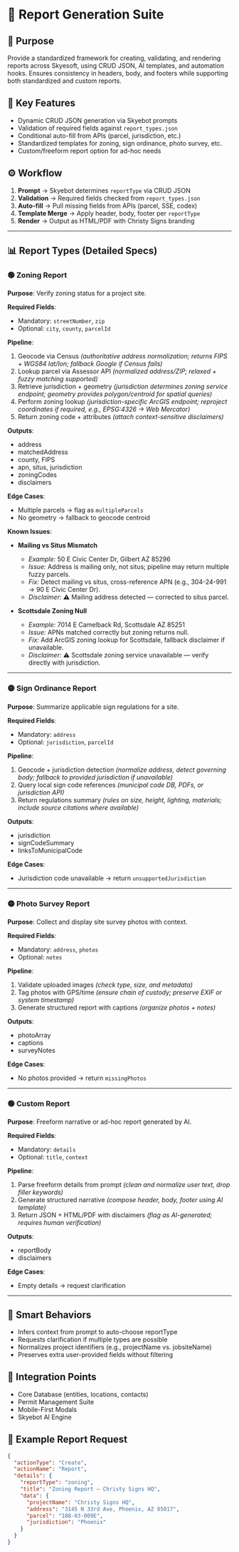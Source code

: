 # 📑 Report Generation Suite

## 🎯 Purpose  
Provide a standardized framework for creating, validating, and rendering reports across Skyesoft, using CRUD JSON, AI templates, and automation hooks. Ensures consistency in headers, body, and footers while supporting both standardized and custom reports.

## 📌 Key Features  
- Dynamic CRUD JSON generation via Skyebot prompts  
- Validation of required fields against `report_types.json`  
- Conditional auto-fill from APIs (parcel, jurisdiction, etc.)  
- Standardized templates for zoning, sign ordinance, photo survey, etc.  
- Custom/freeform report option for ad-hoc needs  

## ⚙️ Workflow  
1. **Prompt** → Skyebot determines `reportType` via CRUD JSON  
2. **Validation** → Required fields checked from `report_types.json`  
3. **Auto-fill** → Pull missing fields from APIs (parcel, SSE, codex)  
4. **Template Merge** → Apply header, body, footer per `reportType`  
5. **Render** → Output as HTML/PDF with Christy Signs branding  

---

## 📊 Report Types (Detailed Specs)

### 🟢 Zoning Report  
**Purpose**: Verify zoning status for a project site.  

**Required Fields**:  
- Mandatory: `streetNumber`, `zip`  
- Optional: `city`, `county`, `parcelId`  

**Pipeline**:  
1. Geocode via Census *(authoritative address normalization; returns FIPS + WGS84 lat/lon; fallback Google if Census fails)*  
2. Lookup parcel via Assessor API *(normalized address/ZIP; relaxed + fuzzy matching supported)*  
3. Retrieve jurisdiction + geometry *(jurisdiction determines zoning service endpoint; geometry provides polygon/centroid for spatial queries)*  
4. Perform zoning lookup *(jurisdiction-specific ArcGIS endpoint; reproject coordinates if required, e.g., EPSG:4326 → Web Mercator)*  
5. Return zoning code + attributes *(attach context-sensitive disclaimers)*  

**Outputs**:  
- address  
- matchedAddress  
- county, FIPS  
- apn, situs, jurisdiction  
- zoningCodes  
- disclaimers  

**Edge Cases**:  
- Multiple parcels → flag as `multipleParcels`  
- No geometry → fallback to geocode centroid  

**Known Issues**:  
- **Mailing vs Situs Mismatch**  
  - *Example:* 50 E Civic Center Dr, Gilbert AZ 85296  
  - *Issue:* Address is mailing only, not situs; pipeline may return multiple fuzzy parcels.  
  - *Fix:* Detect mailing vs situs, cross-reference APN (e.g., 304-24-991 → 90 E Civic Center Dr).  
  - *Disclaimer:* ⚠️ Mailing address detected — corrected to situs parcel.  

- **Scottsdale Zoning Null**  
  - *Example:* 7014 E Camelback Rd, Scottsdale AZ 85251  
  - *Issue:* APNs matched correctly but zoning returns null.  
  - *Fix:* Add ArcGIS zoning lookup for Scottsdale, fallback disclaimer if unavailable.  
  - *Disclaimer:* ⚠️ Scottsdale zoning service unavailable — verify directly with jurisdiction.

---

### 🟡 Sign Ordinance Report  
**Purpose**: Summarize applicable sign regulations for a site.  

**Required Fields**:  
- Mandatory: `address`  
- Optional: `jurisdiction`, `parcelId`  

**Pipeline**:  
1. Geocode + jurisdiction detection *(normalize address, detect governing body; fallback to provided jurisdiction if unavailable)*  
2. Query local sign code references *(municipal code DB, PDFs, or jurisdiction API)*  
3. Return regulations summary *(rules on size, height, lighting, materials; include source citations where available)*  

**Outputs**:  
- jurisdiction  
- signCodeSummary  
- linksToMunicipalCode  

**Edge Cases**:  
- Jurisdiction code unavailable → return `unsupportedJurisdiction`  

---

### 🟡 Photo Survey Report  
**Purpose**: Collect and display site survey photos with context.  

**Required Fields**:  
- Mandatory: `address`, `photos`  
- Optional: `notes`  

**Pipeline**:  
1. Validate uploaded images *(check type, size, and metadata)*  
2. Tag photos with GPS/time *(ensure chain of custody; preserve EXIF or system timestamp)*  
3. Generate structured report with captions *(organize photos + notes)*  

**Outputs**:  
- photoArray  
- captions  
- surveyNotes  

**Edge Cases**:  
- No photos provided → return `missingPhotos`  

---

### 🟢 Custom Report  
**Purpose**: Freeform narrative or ad-hoc report generated by AI.  

**Required Fields**:  
- Mandatory: `details`  
- Optional: `title`, `context`  

**Pipeline**:  
1. Parse freeform details from prompt *(clean and normalize user text, drop filler keywords)*  
2. Generate structured narrative *(compose header, body, footer using AI template)*  
3. Return JSON + HTML/PDF with disclaimers *(flag as AI-generated; requires human verification)*  

**Outputs**:  
- reportBody  
- disclaimers  

**Edge Cases**:  
- Empty details → request clarification  

---

## 🧠 Smart Behaviors  
- Infers context from prompt to auto-choose reportType  
- Requests clarification if multiple types are possible  
- Normalizes project identifiers (e.g., projectName vs. jobsiteName)  
- Preserves extra user-provided fields without filtering  

## 🔌 Integration Points  
- Core Database (entities, locations, contacts)  
- Permit Management Suite  
- Mobile-First Modals  
- Skyebot AI Engine  

## 🏁 Example Report Request  
```json
{
  "actionType": "Create",
  "actionName": "Report",
  "details": {
    "reportType": "zoning",
    "title": "Zoning Report – Christy Signs HQ",
    "data": {
      "projectName": "Christy Signs HQ",
      "address": "3145 N 33rd Ave, Phoenix, AZ 85017",
      "parcel": "108-03-009E",
      "jurisdiction": "Phoenix"
    }
  }
}
```